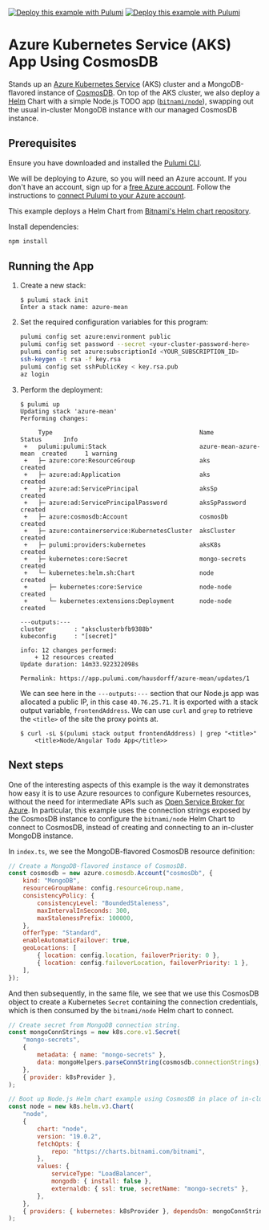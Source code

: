 [![Deploy this example with Pulumi](https://get.pulumi.com/new/button.svg)](https://app.pulumi.com/new?template=https://github.com/pulumi/examples/blob/master/classic-azure-ts-aks-mean/README.md#gh-light-mode-only)
[![Deploy this example with Pulumi](https://get.pulumi.com/new/button-light.svg)](https://app.pulumi.com/new?template=https://github.com/pulumi/examples/blob/master/classic-azure-ts-aks-mean/README.md#gh-dark-mode-only)

# Azure Kubernetes Service (AKS) App Using CosmosDB

Stands up an [Azure Kubernetes Service][aks] (AKS) cluster and a MongoDB-flavored instance of
[CosmosDB][cosmos]. On top of the AKS cluster, we also deploy a [Helm][helm] Chart with a simple
Node.js TODO app ([`bitnami/node`][bitnami-node]), swapping out the usual in-cluster MongoDB instance
with our managed CosmosDB instance.

## Prerequisites

Ensure you have downloaded and installed the [Pulumi CLI](https://www.pulumi.com/docs/get-started/install/).

We will be deploying to Azure, so you will need an Azure account. If you don't have an account,
sign up for a [free Azure account](https://azure.microsoft.com/en-us/free/). Follow the instructions to
[connect Pulumi to your Azure account](https://www.pulumi.com/docs/intro/cloud-providers/azure/setup/).

This example deploys a Helm Chart from [Bitnami's Helm chart repository](https://github.com/bitnami/charts).

Install dependencies:

```sh
npm install
```

## Running the App

1. Create a new stack:

    ```console
    $ pulumi stack init
    Enter a stack name: azure-mean
    ```

1. Set the required configuration variables for this program:

    ```bash
    pulumi config set azure:environment public
    pulumi config set password --secret <your-cluster-password-here>
    pulumi config set azure:subscriptionId <YOUR_SUBSCRIPTION_ID>
    ssh-keygen -t rsa -f key.rsa
    pulumi config set sshPublicKey < key.rsa.pub
    az login
    ```

1. Perform the deployment:

    ```console
    $ pulumi up
    Updating stack 'azure-mean'
    Performing changes:

         Type                                         Name                   Status      Info
     +   pulumi:pulumi:Stack                          azure-mean-azure-mean  created     1 warning
     +   ├─ azure:core:ResourceGroup                  aks                    created
     +   ├─ azure:ad:Application                      aks                    created
     +   ├─ azure:ad:ServicePrincipal                 aksSp                  created
     +   ├─ azure:ad:ServicePrincipalPassword         aksSpPassword          created
     +   ├─ azure:cosmosdb:Account                    cosmosDb               created
     +   ├─ azure:containerservice:KubernetesCluster  aksCluster             created
     +   ├─ pulumi:providers:kubernetes               aksK8s                 created
     +   ├─ kubernetes:core:Secret                    mongo-secrets          created
     +   └─ kubernetes:helm.sh:Chart                  node                   created
     +      ├─ kubernetes:core:Service                node-node              created
     +      └─ kubernetes:extensions:Deployment       node-node              created

    ---outputs:---
    cluster        : "aksclusterbfb9388b"
    kubeconfig     : "[secret]"

    info: 12 changes performed:
        + 12 resources created
    Update duration: 14m33.922322098s

    Permalink: https://app.pulumi.com/hausdorff/azure-mean/updates/1
    ```

    We can see here in the `---outputs:---` section that our Node.js app was allocated a public IP,
    in this case `40.76.25.71`. It is exported with a stack output variable, `frontendAddress`. We
    can use `curl` and `grep` to retrieve the `<title>` of the site the proxy points at.

    ```console
    $ curl -sL $(pulumi stack output frontendAddress) | grep "<title>"
        <title>Node/Angular Todo App</title>>
    ```

## Next steps

One of the interesting aspects of this example is the way it demonstrates how easy it is to use
Azure resources to configure Kubernetes resources, without the need for intermediate APIs such as
[Open Service Broker for Azure](https://github.com/Azure/open-service-broker-azure). In particular, this example uses the connection strings exposed by the CosmosDB instance to configure the `bitnami/node` Helm Chart to connect to CosmosDB, instead of
creating and connecting to an in-cluster MongoDB instance.

In `index.ts`, we see the MongoDB-flavored CosmosDB resource definition:

```javascript
// Create a MongoDB-flavored instance of CosmosDB.
const cosmosdb = new azure.cosmosdb.Account("cosmosDb", {
    kind: "MongoDB",
    resourceGroupName: config.resourceGroup.name,
    consistencyPolicy: {
        consistencyLevel: "BoundedStaleness",
        maxIntervalInSeconds: 300,
        maxStalenessPrefix: 100000,
    },
    offerType: "Standard",
    enableAutomaticFailover: true,
    geoLocations: [
        { location: config.location, failoverPriority: 0 },
        { location: config.failoverLocation, failoverPriority: 1 },
    ],
});
```

And then subsequently, in the same file, we see that we use this CosmosDB object to create a
Kubernetes `Secret` containing the connection credentials, which is then consumed by the
`bitnami/node` Helm chart to connect.

```javascript
// Create secret from MongoDB connection string.
const mongoConnStrings = new k8s.core.v1.Secret(
    "mongo-secrets",
    {
        metadata: { name: "mongo-secrets" },
        data: mongoHelpers.parseConnString(cosmosdb.connectionStrings),
    },
    { provider: k8sProvider },
);

// Boot up Node.js Helm chart example using CosmosDB in place of in-cluster MongoDB.
const node = new k8s.helm.v3.Chart(
    "node",
    {
        chart: "node",
        version: "19.0.2",
        fetchOpts: {
            repo: "https://charts.bitnami.com/bitnami",
        },
        values: {
            serviceType: "LoadBalancer",
            mongodb: { install: false },
            externaldb: { ssl: true, secretName: "mongo-secrets" },
        },
    },
    { providers: { kubernetes: k8sProvider }, dependsOn: mongoConnStrings },
);
```

[bitnami-node]: https://artifacthub.io/packages/helm/bitnami/node/19.0.2/
[aks]: https://azure.microsoft.com/en-us/services/kubernetes-service/
[cosmos]: https://azure.microsoft.com/en-us/services/cosmos-db/
[helm]: https://www.helm.sh/
